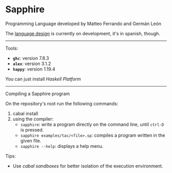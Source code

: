 Sapphire
========

Programming Language developed by Matteo Ferrando and Germán León

The [language design](doc/design.md) is currently on development, it's in spanish, though.

---

Tools:

* **`ghc`**:   version 7.8.3
* **`alex`**:  version 3.1.2
* **`happy`**: version 1.19.4

You can just install *Haskell Platform*

---

Compiling a Sapphire program

On the repository's root run the following commands:

1. cabal install
2. using the compiler:
    * `sapphire`: write a program directly on the command line, until `ctrl-D` is pressed.
    * `sapphire examples/tac/<file>.sp`: compiles a program written in the given file.
    * `sapphire --help`: displays a help menu.

Tips:   
* Use *cabal sandboxes* for better isolation of the execution environment.
